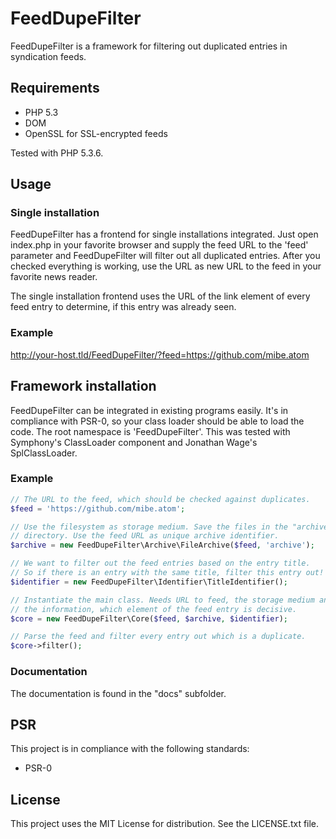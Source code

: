 # FeedDupeFilter

FeedDupeFilter is a framework for filtering out duplicated entries in
syndication feeds.

## Requirements

* PHP 5.3
* DOM
* OpenSSL for SSL-encrypted feeds

Tested with PHP 5.3.6.

## Usage
### Single installation

FeedDupeFilter has a frontend for single installations integrated. Just open
index.php in your favorite browser and supply the feed URL to the 'feed'
parameter and FeedDupeFilter will filter out all duplicated entries. After you
checked everything is working, use the URL as new URL to the feed in your
favorite news reader.

The single installation frontend uses the URL of the link element of every feed
entry to determine, if this entry was already seen.

### Example

http://your-host.tld/FeedDupeFilter/?feed=https://github.com/mibe.atom

## Framework installation

FeedDupeFilter can be integrated in existing programs easily. It's in
compliance with PSR-0, so your class loader should be able to load the code.
The root namespace is 'FeedDupeFilter'. This was tested with Symphony's
ClassLoader component and Jonathan Wage's SplClassLoader.

### Example

```php
// The URL to the feed, which should be checked against duplicates.
$feed = 'https://github.com/mibe.atom';

// Use the filesystem as storage medium. Save the files in the "archive"
// directory. Use the feed URL as unique archive identifier.
$archive = new FeedDupeFilter\Archive\FileArchive($feed, 'archive');

// We want to filter out the feed entries based on the entry title.
// So if there is an entry with the same title, filter this entry out!
$identifier = new FeedDupeFilter\Identifier\TitleIdentifier();

// Instantiate the main class. Needs URL to feed, the storage medium and
// the information, which element of the feed entry is decisive.
$core = new FeedDupeFilter\Core($feed, $archive, $identifier);

// Parse the feed and filter every entry out which is a duplicate.
$core->filter();
```

### Documentation

The documentation is found in the "docs" subfolder.

## PSR

This project is in compliance with the following standards:
* PSR-0


## License

This project uses the MIT License for distribution. See the LICENSE.txt file.